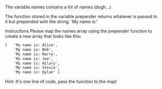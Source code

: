 The variable names contains a lot of names (dugh...)

The function stored in the variable prepender returns whatever is passed to it but prepended with the string: 'My name is:'

Instructions
Please map the names array using the prepender function to create a new array that looks like this:

```md
[   'My name is: Alice',
    'My name is: Bob',
    'My name is: Marry',
    'My name is: Joe',
    'My name is: Hilary',
    'My name is: Stevia',
    'My name is: Dylan' ]
```


Hint:
It's one line of code, pass the function to the map!